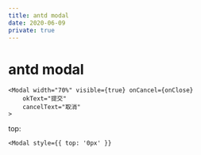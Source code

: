 ```yaml
---
title: antd modal
date: 2020-06-09
private: true
---
```

# antd modal
    <Modal width="70%" visible={true} onCancel={onClose}
        okText="提交"
        cancelText="取消"
    >

top: 

    <Modal style={{ top: '0px' }}